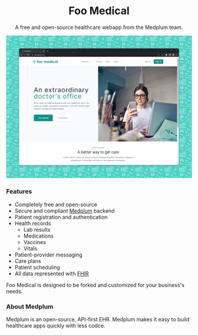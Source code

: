 <h1 align="center">Foo Medical</h1>
<p align="center">A free and open-source healthcare webapp from the Medplum team.</p>

![Foo Medical Screenshot](screenshot.png)

### Features

* Completely free and open-source
* Secure and compliant [Medplum](https://www.medplum.com) backend
* Patient registration and authentication
* Health records
  * Lab results
  * Medications
  * Vaccines
  * Vitals
* Patient-provider messaging
* Care plans
* Patient scheduling
* All data represented with [FHIR](https://hl7.org/FHIR/)

Foo Medical is designed to be forked and customized for your business's needs.

### About Medplum

Medplum is an open-source, API-first EHR. Medplum makes it easy to build healthcare apps quickly with less codce.
